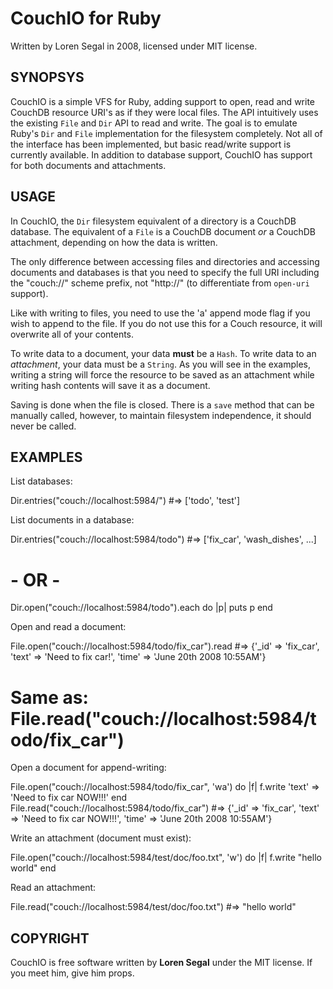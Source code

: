 CouchIO for Ruby
================

Written by Loren Segal in 2008, licensed under MIT license.


SYNOPSYS
--------

CouchIO is a simple VFS for Ruby, adding support to open, read and write
CouchDB resource URI's as if they were local files. The API intuitively uses
the existing `File` and `Dir` API to read and write. The goal is to emulate
Ruby's `Dir` and `File` implementation for the filesystem completely. Not all of 
the interface has been implemented, but basic read/write support is currently 
available. In addition to database support, CouchIO has support for both documents 
and attachments. 


USAGE
-----

In CouchIO, the `Dir` filesystem equivalent of a directory is a CouchDB database.
The equivalent of a `File` is a CouchDB document _or_ a CouchDB attachment, depending
on how the data is written.

The only difference between accessing files and directories and accessing documents and
databases is that you need to specify the full URI including the "couch://" scheme prefix,
not "http://" (to differentiate from `open-uri` support).

Like with writing to files, you need to use the 'a' append mode flag if you wish to append
to the file. If you do not use this for a Couch resource, it will overwrite all of your contents.

To write data to a document, your data **must** be a `Hash`. To write data to an _attachment_,
your data must be a `String`. As you will see in the examples, writing a string will force
the resource to be saved as an attachment while writing hash contents will save it as a document.

Saving is done when the file is closed. There is a `save` method that can be manually called, 
however, to maintain filesystem independence, it should never be called.


EXAMPLES
--------

List databases:

  Dir.entries("couch://localhost:5984/") #=> ['todo', 'test']
  
List documents in a database:

  Dir.entries("couch://localhost:5984/todo") #=> ['fix_car', 'wash_dishes', ...]
  # - OR -
  Dir.open("couch://localhost:5984/todo").each do |p|
    puts p
  end
  
Open and read a document:

  File.open("couch://localhost:5984/todo/fix_car").read 
  #=> {'_id' => 'fix_car', 'text' => 'Need to fix car!', 'time' => 'June 20th 2008 10:55AM'}
  # Same as: File.read("couch://localhost:5984/todo/fix_car")
  
Open a document for append-writing:

  File.open("couch://localhost:5984/todo/fix_car", 'wa') do |f|
    f.write 'text' => 'Need to fix car NOW!!!'
  end
  File.read("couch://localhost:5984/todo/fix_car")
  #=> {'_id' => 'fix_car', 'text' => 'Need to fix car NOW!!!', 'time' => 'June 20th 2008 10:55AM'}
  
Write an attachment (document must exist):

  File.open("couch://localhost:5984/test/doc/foo.txt", 'w') do |f|
    f.write "hello world"
  end
  
Read an attachment:

  File.read("couch://localhost:5984/test/doc/foo.txt") #=> "hello world"
  
  
COPYRIGHT
---------

CouchIO is free software written by **Loren Segal** under the MIT license. If
you meet him, give him props.